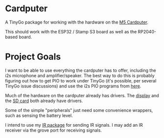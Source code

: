 # Cardputer

A TinyGo package for working with the hardware on the [M5 Cardputer](https://shop.m5stack.com/products/m5stack-cardputer-kit-w-m5stamps3).

This should work with the ESP32 / Stamp S3 board as well as the RP2040-based board.

# Project Goals

I want to be able to use everything the cardputer has to offer, including the i2s microphone and amplifier/speaker. The best way to do this is probably figuring out how to get PIO to work under TinyGo (it's possible, per several TinyGo issue discussions) and use the i2s PIO programs from [here](https://github.com/malacalypse/rp2040_i2s_example).

Much of the hardware on the cardputer already has drivers. The [display](https://github.com/tinygo-org/drivers/tree/release/st7789) and the [SD card](https://github.com/tinygo-org/drivers/tree/release/sdcard) both already have drivers.

Some of the simple "peripherals" just need some convenience wrappers, such as sensing the battery level.

I intend to use my [IR package](https://github.com/sparques/irtrx) for sending IR signals. I may add an IR receiver via the grove port for receiving signals.
